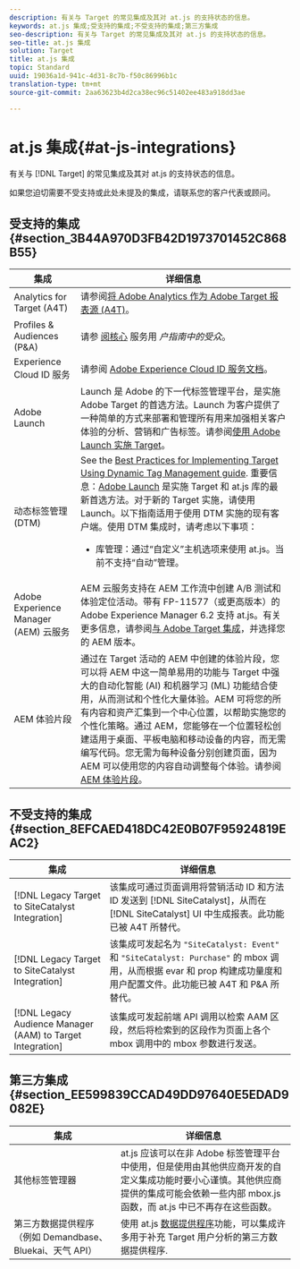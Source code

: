 ```yaml
---
description: 有关与 Target 的常见集成及其对 at.js 的支持状态的信息。
keywords: at.js 集成;受支持的集成;不受支持的集成;第三方集成
seo-description: 有关与 Target 的常见集成及其对 at.js 的支持状态的信息。
seo-title: at.js 集成
solution: Target
title: at.js 集成
topic: Standard
uuid: 19036a1d-941c-4d31-8c7b-f50c86996b1c
translation-type: tm+mt
source-git-commit: 2aa63623b4d2ca38ec96c51402ee483a918dd3ae

---
```



# at.js 集成{#at-js-integrations}

有关与 [!DNL Target] 的常见集成及其对 at.js 的支持状态的信息。

如果您迫切需要不受支持或此处未提及的集成，请联系您的客户代表或顾问。

## 受支持的集成 {#section_3B44A970D3FB42D1973701452C868B55}

| 集成 | 详细信息 |
|--- |--- |
| Analytics for Target (A4T) | 请参阅[将 Adobe Analytics 作为 Adobe Target 报表源 (A4T)](../../../c-integrating-target-with-mac/a4t/a4t.md#concept_7540C8C04259434AB6EE33B09F47A1DE)。 |
| Profiles &amp; Audiences (P&amp;A) | 请参 [阅核心](https://docs.adobe.com/content/help/en/core-services/interface/audiences/audience-library.html) 服务用 *户指南中的受众*。 |
| Experience Cloud ID 服务 | 请参阅 [Adobe Experience Cloud ID 服务文档](https://docs.adobe.com/content/help/en/id-service/using/home.html)。 |
| Adobe Launch | Launch 是 Adobe 的下一代标签管理平台，是实施 Adobe Target 的首选方法。Launch 为客户提供了一种简单的方式来部署和管理所有用来加强相关客户体验的分析、营销和广告标签。请参阅[使用 Adobe Launch 实施 Target](../../../c-implementing-target/c-implementing-target-for-client-side-web/how-to-deployatjs/cmp-implementing-target-using-adobe-launch.md#topic_5234DDAEB0834333BD6BA1B05892FC25)。 |
| 动态标签管理 (DTM) | See the [Best Practices for Implementing Target Using Dynamic Tag Management guide](https://docs.adobe.com/content/help/en/dtm/implementing/overview.html).   重要信息：[Adobe Launch](../../../c-implementing-target/c-implementing-target-for-client-side-web/how-to-deployatjs/cmp-implementing-target-using-adobe-launch.md#topic_5234DDAEB0834333BD6BA1B05892FC25) 是实施 Target 和 at.js 库的最新首选方法。对于新的 Target 实施，请使用 Launch。以下指南适用于使用 DTM 实施的现有客户端。使用 DTM 集成时，请考虑以下事项： <ul><li>库管理：通过“自定义”主机选项来使用 at.js。当前不支持“自动”管理。 </li></ul> |
| Adobe Experience Manager (AEM) 云服务 | AEM 云服务支持在 AEM 工作流中创建 A/B 测试和体验定位活动。带有 FP-11577（或更高版本）的 Adobe Experience Manager 6.2 支持 at.js。有关更多信息，请参阅[与 Adobe Target 集成](https://helpx.adobe.com/experience-manager/6-2/sites/administering/using/target.html)，并选择您的 AEM 版本。 |
| AEM 体验片段 | 通过在 Target 活动的 AEM 中创建的体验片段，您可以将 AEM 中这一简单易用的功能与 Target 中强大的自动化智能 (AI) 和机器学习 (ML) 功能结合使用，从而测试和个性化大量体验。AEM 可将您的所有内容和资产汇集到一个中心位置，以帮助实施您的个性化策略。通过 AEM，您能够在一个位置轻松创建适用于桌面、平板电脑和移动设备的内容，而无需编写代码。您无需为每种设备分别创建页面，因为 AEM 可以使用您的内容自动调整每个体验。请参阅[AEM 体验片段](../../../c-experiences/c-manage-content/aem-experience-fragments.md#topic_1E1E4EA01F074349B2CF8785387B5FE8)。 |

## 不受支持的集成 {#section_8EFCAED418DC42E0B07F95924819EAC2}

| 集成 | 详细信息 |
|--- |--- |
| [!DNL Legacy Target to SiteCatalyst Integration] | 该集成可通过页面调用将营销活动 ID 和方法 ID 发送到 [!DNL SiteCatalyst]，从而在 [!DNL SiteCatalyst] UI 中生成报表。此功能已被 A4T 所替代。 |
| [!DNL Legacy Target to SiteCatalyst Integration] | 该集成可发起名为 `"SiteCatalyst: Event"` 和 `"SiteCatalyst: Purchase"` 的 mbox 调用，从而根据 evar 和 prop 构建成功量度和用户配置文件。此功能已被 A4T 和 P&amp;A 所替代。 |
| [!DNL Legacy Audience Manager (AAM) to Target Integration] | 该集成可发起前端 API 调用以检索 AAM 区段，然后将检索到的区段作为页面上各个 mbox 调用中的 mbox 参数进行发送。 |

## 第三方集成 {#section_EE599839CCAD49DD97640E5EDAD9082E}

| 集成 | 详细信息 |
|--- |--- |
| 其他标签管理器 | at.js 应该可以在非 Adobe 标签管理平台中使用，但是使用由其他供应商开发的自定义集成功能时要小心谨慎。其他供应商提供的集成可能会依赖一些内部 mbox.js 函数，而 at.js 中已不再存在这些函数。 |
| 第三方数据提供程序（例如 Demandbase、Bluekai、天气 API） | 使用 at.js [数据提供程序](/help/c-implementing-target/c-implementing-target-for-client-side-web/targetgobalsettings.md#data-providers)功能，可以集成许多用于补充 Target 用户分析的第三方数据提供程序. |
